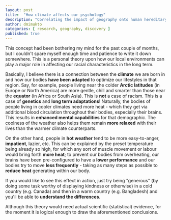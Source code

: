 ```yaml
---
layout: post
title:  "How climate affects our psychology"
description: "Correlating the impact of geography onto human hereditary behavior"
author: dmimukto
categories: [ research, geography, discovery ]
published: true
---
```


This concept had been bothering my mind for the past couple of months, but I couldn't spare myself enough time and patience to write it down somewhere. This is a personal theory upon how our local environments can play a major role in affecting our racial characteristics in the long term.

Basically, I believe there is a connection between the **climate** we are born in and how our bodies **have been adapted** to optimize our lifestyles in that region. Say, for example, people living near the colder **Arctic latitudes** (in Europe or North America) are more gentle, chill and smarter than those near the **equator** (in Africa or South Asia). This is **not** a case of racism. This is a case of **genetics** and **long term adaptations**! Naturally, the bodies of people living in cooler climates need more heat - which they get via additional blood circulation throughout their bodies, especially their brains. This results in **enhanced mental capabilities** for that demographic. The coolness of the weather also helps them remain **more relaxed** with their lives than the warmer climate counterparts.

On the other hand, people in **hot weather** tend to be more easy-to-anger, **impatient**, lazier, etc. This can be explained by the preset temperature being already so high, for which any sort of muscle movement or labour would bring forth **more heat**; to prevent our bodies from overheating, our brains have been pre-configured to have a **lower performance** and our bodies try to move **less frequently** - taking as many steps as possible to **reduce heat** generating within our body.

If you would like to see this effect in action, just try being "generous" (by doing some task worthy of displaying kindness or otherwise) in a cold country (e.g. Canada) and then in a warm country (e.g. Bangladesh) and you'll be able to **understand the differences**.

Although this theory would need actual scientific (statistical) evidence, for the moment it is logical enough to draw the aforementioned conclusions.
